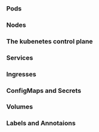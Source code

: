 ### Pods
### Nodes
### The kubenetes control plane
### Services
### Ingresses
### ConfigMaps and Secrets
### Volumes
### Labels and Annotaions























